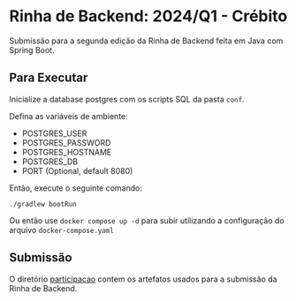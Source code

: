 # Rinha de Backend: 2024/Q1 - Crébito

Submissão para a segunda edição da Rinha de Backend feita em Java com Spring Boot.

## Para Executar

Inicialize a database postgres com os scripts SQL da pasta `conf`.

Defina as variáveis de ambiente:
* POSTGRES_USER
* POSTGRES_PASSWORD
* POSTGRES_HOSTNAME
* POSTGRES_DB
* PORT (Optional, default 8080)

Então, execute o seguinte comando:

    ./gradlew bootRun

Ou então use `docker compose up -d` para subir utilizando a configuração do arquivo `docker-compose.yaml`


## Submissão

O diretório [participacao](./participacao) contem os artefatos usados para a submissão da Rinha de Backend.
